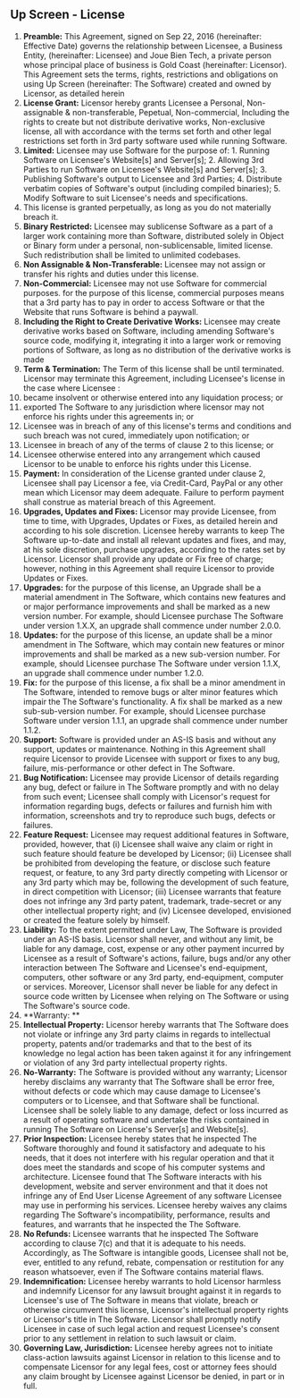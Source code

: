 

## **Up Screen - License**

1. **Preamble:** This Agreement, signed on Sep 22, 2016 (hereinafter: Effective Date) governs the relationship between Licensee, a Business Entity, (hereinafter: Licensee) and Joue Bien Tech, a private person whose principal place of business is Gold Coast (hereinafter: Licensor). This Agreement sets the terms, rights, restrictions and obligations on using Up Screen (hereinafter: The Software) created and owned by Licensor, as detailed herein
2. **License Grant:** Licensor hereby grants Licensee a Personal, Non-assignable &amp; non-transferable, Pepetual, Non-commercial, Including the rights to create but not distribute derivative works, Non-exclusive license, all with accordance with the terms set forth and other legal restrictions set forth in 3rd party software used while running Software.
  1. **Limited:** Licensee may use Software for the purpose of:
    1. Running Software on Licensee&#39;s Website[s] and Server[s];
    2. Allowing 3rd Parties to run Software on Licensee&#39;s Website[s] and Server[s];
    3. Publishing Software&#39;s output to Licensee and 3rd Parties;
    4. Distribute verbatim copies of Software&#39;s output (including compiled binaries);
    5. Modify Software to suit Licensee&#39;s needs and specifications.
  2. This license is granted perpetually, as long as you do not materially breach it.
  3. **Binary Restricted:** Licensee may sublicense Software as a part of a larger work containing more than Software, distributed solely in Object or Binary form under a personal, non-sublicensable, limited license. Such redistribution shall be limited to unlimited codebases.
  4. **Non Assignable &amp; Non-Transferable:** Licensee may not assign or transfer his rights and duties under this license.
  5. **Non-Commercial:** Licensee may not use Software for commercial purposes. for the purpose of this license, commercial purposes means that a 3rd party has to pay in order to access Software or that the Website that runs Software is behind a paywall.
  6. **Including the Right to Create Derivative Works:** Licensee may create derivative works based on Software, including amending Software&#39;s source code, modifying it, integrating it into a larger work or removing portions of Software, as long as no distribution of the derivative works is made
3. **Term &amp; Termination:** The Term of this license shall be until terminated. Licensor may terminate this Agreement, including Licensee&#39;s license in the case where Licensee :
  1. became insolvent or otherwise entered into any liquidation process; or
  2. exported The Software to any jurisdiction where licensor may not enforce his rights under this agreements in; or
  3. Licensee was in breach of any of this license&#39;s terms and conditions and such breach was not cured, immediately upon notification; or
  4. Licensee in breach of any of the terms of clause 2 to this license; or
  5. Licensee otherwise entered into any arrangement which caused Licensor to be unable to enforce his rights under this License.
4. **Payment:** In consideration of the License granted under clause 2, Licensee shall pay Licensor a fee, via Credit-Card, PayPal or any other mean which Licensor may deem adequate. Failure to perform payment shall construe as material breach of this Agreement.
5. **Upgrades, Updates and Fixes:** Licensor may provide Licensee, from time to time, with Upgrades, Updates or Fixes, as detailed herein and according to his sole discretion. Licensee hereby warrants to keep The Software up-to-date and install all relevant updates and fixes, and may, at his sole discretion, purchase upgrades, according to the rates set by Licensor. Licensor shall provide any update or Fix free of charge; however, nothing in this Agreement shall require Licensor to provide Updates or Fixes.
  1. **Upgrades:** for the purpose of this license, an Upgrade shall be a material amendment in The Software, which contains new features and or major performance improvements and shall be marked as a new version number. For example, should Licensee purchase The Software under version 1.X.X, an upgrade shall commence under number 2.0.0.
  2. **Updates:** for the purpose of this license, an update shall be a minor amendment in The Software, which may contain new features or minor improvements and shall be marked as a new sub-version number. For example, should Licensee purchase The Software under version 1.1.X, an upgrade shall commence under number 1.2.0.
  3. **Fix:** for the purpose of this license, a fix shall be a minor amendment in The Software, intended to remove bugs or alter minor features which impair the The Software&#39;s functionality. A fix shall be marked as a new sub-sub-version number. For example, should Licensee purchase Software under version 1.1.1, an upgrade shall commence under number 1.1.2.
6. **Support:** Software is provided under an AS-IS basis and without any support, updates or maintenance. Nothing in this Agreement shall require Licensor to provide Licensee with support or fixes to any bug, failure, mis-performance or other defect in The Software.
  1. **Bug Notification:** Licensee may provide Licensor of details regarding any bug, defect or failure in The Software promptly and with no delay from such event; Licensee shall comply with Licensor&#39;s request for information regarding bugs, defects or failures and furnish him with information, screenshots and try to reproduce such bugs, defects or failures.
  2. **Feature Request:** Licensee may request additional features in Software, provided, however, that (i) Licensee shall waive any claim or right in such feature should feature be developed by Licensor; (ii) Licensee shall be prohibited from developing the feature, or disclose such feature request, or feature, to any 3rd party directly competing with Licensor or any 3rd party which may be, following the development of such feature, in direct competition with Licensor; (iii) Licensee warrants that feature does not infringe any 3rd party patent, trademark, trade-secret or any other intellectual property right; and (iv) Licensee developed, envisioned or created the feature solely by himself.
7. **Liability:**  To the extent permitted under Law, The Software is provided under an AS-IS basis. Licensor shall never, and without any limit, be liable for any damage, cost, expense or any other payment incurred by Licensee as a result of Software&#39;s actions, failure, bugs and/or any other interaction between The Software  and Licensee&#39;s end-equipment, computers, other software or any 3rd party, end-equipment, computer or services.  Moreover, Licensor shall never be liable for any defect in source code written by Licensee when relying on The Software or using The Software&#39;s source code.
8. **Warranty:  **
  1. **Intellectual Property:** Licensor hereby warrants that The Software does not violate or infringe any 3rd party claims in regards to intellectual property, patents and/or trademarks and that to the best of its knowledge no legal action has been taken against it for any infringement or violation of any 3rd party intellectual property rights.
  2. **No-Warranty:** The Software is provided without any warranty; Licensor hereby disclaims any warranty that The Software shall be error free, without defects or code which may cause damage to Licensee&#39;s computers or to Licensee, and that Software shall be functional. Licensee shall be solely liable to any damage, defect or loss incurred as a result of operating software and undertake the risks contained in running The Software on License&#39;s Server[s] and Website[s].
  3. **Prior Inspection:** Licensee hereby states that he inspected The Software thoroughly and found it satisfactory and adequate to his needs, that it does not interfere with his regular operation and that it does meet the standards and scope of his computer systems and architecture. Licensee found that The Software interacts with his development, website and server environment and that it does not infringe any of End User License Agreement of any software Licensee may use in performing his services. Licensee hereby waives any claims regarding The Software&#39;s incompatibility, performance, results and features, and warrants that he inspected the The Software.
9. **No Refunds:** Licensee warrants that he inspected The Software according to clause 7(c) and that it is adequate to his needs. Accordingly, as The Software is intangible goods, Licensee shall not be, ever, entitled to any refund, rebate, compensation or restitution for any reason whatsoever, even if The Software contains material flaws.
10. **Indemnification:** Licensee hereby warrants to hold Licensor harmless and indemnify Licensor for any lawsuit brought against it in regards to Licensee&#39;s use of The Software in means that violate, breach or otherwise circumvent this license, Licensor&#39;s intellectual property rights or Licensor&#39;s title in The Software. Licensor shall promptly notify Licensee in case of such legal action and request Licensee&#39;s consent prior to any settlement in relation to such lawsuit or claim.
11. **Governing Law, Jurisdiction:** Licensee hereby agrees not to initiate class-action lawsuits against Licensor in relation to this license and to compensate Licensor for any legal fees, cost or attorney fees should any claim brought by Licensee against Licensor be denied, in part or in full.

